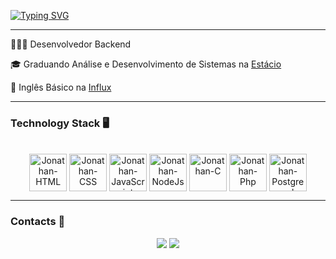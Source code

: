<a href="https://git.io/typing-svg"><img src="https://readme-typing-svg.herokuapp.com?font=Arial+helvica&weight=100&size=15&duration=4900&pause=700&color=F7F7F7&width=435&separator=%3C&lines=System.out.println(%22Welcome+to+my+GitHub!+%F0%9F%98%81%22);" alt="Typing SVG" /></a>

<hr>

<p>👨🏻‍💻 Desenvolvedor Backend </p>
<p>🎓 Graduando Análise e Desenvolvimento de Sistemas na <a href="https://estacio.br/?srsltid=AfmBOoqEs67on9iTWLu02SwErGbpc4TH3RpS9p_uFM3Nwrd2_WdPnudw" target="blank_">Estácio</a></p>
<p>🔡 Inglês Básico na <a href = "https://influx.com.br/" target="blank_">Influx</a></p>

<hr>

### Technology Stack 🖥️

<div style="display: inline_blonk" align="center"><br/>
  <img align = "center" alt = "Jonathan-HTML" heigth="50" width="60" src="https://cdn.jsdelivr.net/gh/devicons/devicon@latest/icons/html5/html5-original.svg"/>
  <img align = "center" alt = "Jonathan-CSS" heigth="50" width="60" src="https://cdn.jsdelivr.net/gh/devicons/devicon@latest/icons/css3/css3-original.svg"/>
  <img align = "center" alt = "Jonathan-JavaScript" heigth="50" width="60" src="https://cdn.jsdelivr.net/gh/devicons/devicon@latest/icons/javascript/javascript-original.svg"/>
  <img align = "center" alt = "Jonathan-NodeJs" heigth="50" width="60" src="https://cdn.jsdelivr.net/gh/devicons/devicon@latest/icons/nodejs/nodejs-original.svg"/>
  <img align = "center" alt = "Jonathan-C" heigth="50" width="60" src="https://cdn.jsdelivr.net/gh/devicons/devicon@latest/icons/c/c-original.svg"/>
  <img align = "center" alt = "Jonathan-Php" heigth="50" width="60" src="https://cdn.jsdelivr.net/gh/devicons/devicon@latest/icons/php/php-original.svg"/>
  <img align = "center" alt = "Jonathan-Postgresql" heigth="50" width="60" src="https://cdn.jsdelivr.net/gh/devicons/devicon@latest/icons/postgresql/postgresql-original.svg"/>
</div>

<hr>

### Contacts 📲

<div height= "80" width= "90" align= "center">
 <a href = "https://www.linkedin.com/in/jonathan-leandroo/" target="_blank"><img src="https://img.shields.io/badge/-LinkedIn-%230077B5?style=for-the-badge&logo=linkedin&logoColor=white" target="_blank"></a>
 <a href = "mailto:jonathan.leandro.e@gmail.com"><img src="https://img.shields.io/badge/Gmail-D14836?style=for-the-badge&logo=gmail&logoColor=white" target="_blank"></a>
</div>
